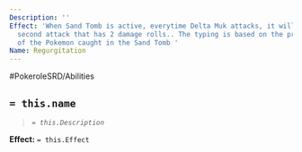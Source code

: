 ```yaml
---
Description: ''
Effect: 'When Sand Tomb is active, everytime Delta Muk attacks, it will perform a
  second attack that has 2 damage rolls.. The typing is based on the primary type
  of the Pokemon caught in the Sand Tomb '
Name: Regurgitation
---
```


#PokeroleSRD/Abilities

## `= this.name`

> *`= this.Description`*

**Effect:** `= this.Effect`